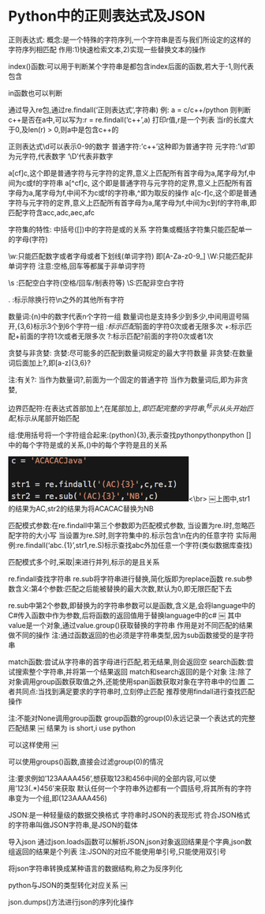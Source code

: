 # Python中的正则表达式及JSON

正则表达式:
概念:是一个特殊的字符序列,一个字符串是否与我们所设定的这样的字符序列相匹配
作用:1)快速检索文本,2)实现一些替换文本的操作

index()函数:可以用于判断某个字符串是都包含index后面的函数,若大于-1,则代表包含

in函数也可以判断

通过导入re包,通过re.findall(‘正则表达式’,字符串)
例: a = c/c++/python
则判断c++是否在a中,可以写为:r = re.findall(‘c++’,a)
打印r值,r是一个列表
当r的长度大于0,及len(r) > 0,则a中是包含c++的

正则表达式\d可以表示0-9的数字
普通字符:’c++’这种即为普通字符
元字符:’\d’即为元字符,代表数字
	   ‘\D’代表非数字

a[cf]c,这个即是普通字符与元字符的定界,意义上匹配所有首字母为a,尾字母为f,中间为c或f的字符串
a[^cf]c, 这个即是普通字符与元字符的定界,意义上匹配所有首字母为a,尾字母为f,中间不为c或f的字符串,^即为取反的操作
a[c-f]c,这个即是普通字符与元字符的定界,意义上匹配所有首字母为a,尾字母为f,中间为c到f的字符串,即匹配字符含acc,adc,aec,afc

字符集的特性: 中括号([])中的字符是或的关系
字符集或概括字符集只能匹配单一的字母(字符)

\w:只能匹配数字或者字母或者下划线(单词字符) 即[A-Za-z0-9_]
\W:只能匹配非单词字符
注意:空格,回车等都属于非单词字符

\s :匹配空白字符(空格/回车/制表符等)
\S:匹配非空白字符

. :标示除换行符\n之外的其他所有字符

数量词:{n}中的数字代表n个字符一组
数量词也是支持多少到多少,中间用逗号隔开,{3,6}标示3个到6个字符一组
*:标示匹配*前面的字符0次或者无限多次
+:标示匹配+前面的字符1次或者无限多次
?:标示匹配?前面的字符0次或者1次

贪婪与非贪婪:
贪婪:尽可能多的匹配到数量词规定的最大字符数量
非贪婪:在数量词后面加上?,即[a-z]{3,6}?

注:有关?: 当作为数量词?,前面为一个固定的普通字符
                当作为数量词后,即为非贪婪,

边界匹配符:在表达式首部加上^,在尾部加上$,即匹配完整的字符串,^标示从头开始匹配,$标示从尾部开始匹配


组:使用括号将一个字符组合起来:(python){3},表示查找pythonpythonpython
[]中的每个字符是或的关系,()中的每个字符是且的关系

![1-1](Snip20180306_37.png)<\br>
￼上图中,str1的结果为AC,str2的结果为将ACACAC替换为NB

匹配模式参数:在re.findall中第三个参数即为匹配模式参数,
当设置为re.I时,忽略匹配字符的大小写
当设置为re.S时,则字符集中的.标示包含\n在内的任意字符
实际用例:re.findall(‘abc.{1}’,str1,re.S)标示查找abc外加任意一个字符(类似数据库查找)

匹配模式多个时,采取|来进行并列,标示的是且关系

re.findall查找字符串
re.sub将字符串进行替换,简化版即为replace函数
re.sub参数含义:第4个参数:匹配之后能被替换的最大次数,默认为0,即无限匹配下去

re.sub中第2个参数,即替换为的字符串参数可以是函数,含义是,会将language中的C#传入函数中作为参数,后将函数的返回值用于替换language中的c#
￼
其中value是一个对象,通过value.group()获取替换的字符串
作用是对不同匹配的结果做不同的操作
注:通过函数返回的也必须是字符串类型,因为sub函数接受的是字符串

match函数:尝试从字符串的首字母进行匹配,若无结果,则会返回空
search函数:尝试搜索整个字符串,并将第一个结果返回
match和search返回的是个对象
注:除了对象调用group函数获取值之外,还能使用span函数获取对象在字符串中的位置
二者共同点:当找到满足要求的字符串时,立刻停止匹配
推荐使用findall进行查找匹配操作

注:不能对None调用group函数
group函数的group(0)永远记录一个表达式的完整匹配结果
￼
结果为 is short,i use python 

可以这样使用
￼

可以使用groups()函数,直接会过滤group(0)的情况

注:要求例如’123AAAA456’,想获取123和456中间的全部内容,可以使用’123(.*)456’来获取
默认任何一个字符串外边都有一个圆括号,将其所有的字符串变为一个组,即(123AAAA456)

JSON:是一种轻量级的数据交换格式
字符串时JSON的表现形式
符合JSON格式的字符串叫做JSON字符串,是JSON的载体

导入json 通过json.loads函数可以解析JSON,json对象返回结果是个字典,json数组返回的结果是个列表
注:JSON的对应不能使用单引号,只能使用双引号

将json字符串转换成某种语言的数据结构,称之为反序列化

python与JSON的类型转化对应关系
￼

json.dumps()方法进行json的序列化操作


